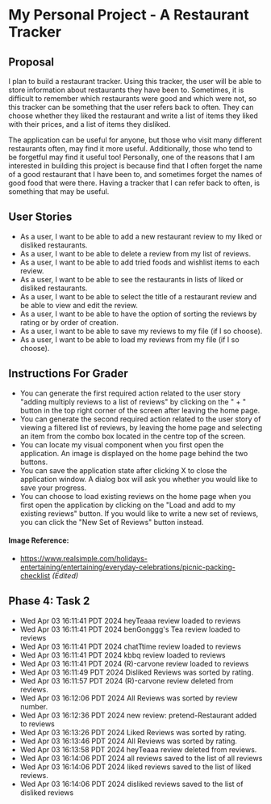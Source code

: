 # My Personal Project - A Restaurant Tracker
## Proposal

I plan to build a restaurant tracker. Using this tracker, the user will be able to store information
about restaurants they have been to. Sometimes, it is difficult to remember which restaurants were good and which were
not, so this tracker can be something that the user refers back to often. They can choose whether they liked the
restaurant and write a list of items they liked with their prices, and a list of items they disliked.

The application can be useful for anyone, but those who visit many different restaurants often, may find it more useful.
Additionally, those who tend to be forgetful may find it useful too! Personally, one of the reasons that I am interested
in building this project is because find that I often forget the name of a good restaurant that I have been to, and 
sometimes forget the names of good food that were there. Having a tracker that I can refer back to often, is something 
that may be useful.

## User Stories

- As a user, I want to be able to add a new restaurant review to my liked or disliked restaurants.
- As a user, I want to be able to delete a review from my list of reviews.
- As a user, I want to be able to add tried foods and wishlist items to each review.
- As a user, I want to be able to see the restaurants in lists of liked or disliked restaurants.
- As a user, I want to be able to select the title of a restaurant review and be able to view and edit the review.
- As a user, I want to be able to have the option of sorting the reviews by rating or by order of creation.
- As a user, I want to be able to save my reviews to my file (if I so choose).
- As a user, I want to be able to load my reviews from my file (if I so choose). 

## Instructions For Grader

- You can generate the first required action related to the user story "adding multiply reviews to a list of reviews" 
by clicking on the " + " button in the top right corner of the screen after leaving the home page.
- You can generate the second required action related to the user story of viewing a filtered list of reviews, by 
leaving the home page and selecting an item from the combo box located in the centre top of the screen.
- You can locate my visual component when you first open the application. An image is displayed on the home page 
behind the two buttons. 
- You can save the application state after clicking X to close the application window. A dialog box will ask you 
whether you would like to save your progress.
- You can choose to load existing reviews on the home page when you first open the application by clicking 
on the "Load and add to my existing reviews" button. If you would like to write a new set of reviews, you can click the
"New Set of Reviews" button instead. 

#### Image Reference: 

- https://www.realsimple.com/holidays-entertaining/entertaining/everyday-celebrations/picnic-packing-checklist 
_(Edited)_ 

## Phase 4: Task 2

- Wed Apr 03 16:11:41 PDT 2024
heyTeaaa review loaded to reviews
- Wed Apr 03 16:11:41 PDT 2024
benGonggg's Tea review loaded to reviews
- Wed Apr 03 16:11:41 PDT 2024
chatTtime review loaded to reviews
- Wed Apr 03 16:11:41 PDT 2024
kbbq  review loaded to reviews
- Wed Apr 03 16:11:41 PDT 2024
(R)-carvone review loaded to reviews
- Wed Apr 03 16:11:49 PDT 2024
Disliked Reviews was sorted by rating.
- Wed Apr 03 16:11:57 PDT 2024
(R)-carvone review deleted from reviews.
- Wed Apr 03 16:12:06 PDT 2024
All Reviews was sorted by review number.
- Wed Apr 03 16:12:36 PDT 2024
new review: pretend-Restaurant added to reviews
- Wed Apr 03 16:13:26 PDT 2024
Liked Reviews was sorted by rating.
- Wed Apr 03 16:13:46 PDT 2024
All Reviews was sorted by rating.
- Wed Apr 03 16:13:58 PDT 2024
heyTeaaa review deleted from reviews.
- Wed Apr 03 16:14:06 PDT 2024
all reviews saved to the list of all reviews
- Wed Apr 03 16:14:06 PDT 2024
liked reviews saved to the list of liked reviews.
- Wed Apr 03 16:14:06 PDT 2024
disliked reviews saved to the list of disliked reviews